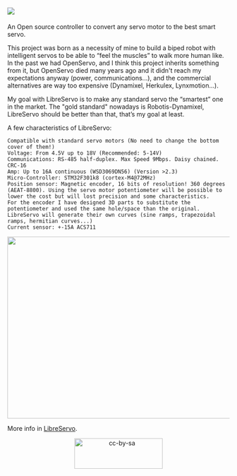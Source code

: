 # <img src="https://www.libreservo.com/sites/libreservo.com/files/imagenes/LibreServo_logo_xs.png">
An Open source controller to convert any servo motor to the best smart servo.

This project was born as a necessity of mine to build a biped robot with intelligent servos to be able to “feel the muscles” to walk more human like. In the past we had OpenServo, and I think this project inherits something from it, but OpenServo died many years ago and it didn't reach my expectations anyway (power, communications...), and the commercial alternatives are way too expensive (Dynamixel, Herkulex, Lynxmotion...).

My goal with LibreServo is to make any standard servo the “smartest” one in the market. The "gold standard" nowadays is Robotis-Dynamixel, LibreServo should be better than that, that’s my goal at least.

A few characteristics of LibreServo:

    Compatible with standard servo motors (No need to change the bottom cover of them!)
    Voltage: From 4.5V up to 18V (Recommended: 5-14V)
    Communications: RS-485 half-duplex. Max Speed 9Mbps. Daisy chained. CRC-16
    Amp: Up to 16A continuous (WSD3069DN56) (Version >2.3)
    Micro-Controller: STM32F301k8 (cortex-M4@72MHz)
    Position sensor: Magnetic encoder, 16 bits of resolution! 360 degrees (AEAT-8800). Using the servo motor potentiometer will be possible to lower the cost but will lost precision and some characteristics.
    For the encoder I have designed 3D parts to substitute the potentiometer and used the same hole/space than the original.
    LibreServo will generate their own curves (sine ramps, trapezoidal ramps, hermitian curves...)
    Current sensor: +-15A ACS711

<img src="https://www.libreservo.com/sites/libreservo.com/files/imagenes/Main-Encoder-PCB.jpg" width="550" height="412">

More info in <a href="https://www.libreservo.com/en">LibreServo</a>.

<p align="center">
<a href="http://creativecommons.org/licenses/by-sa/4.0/"><img src="https://user-images.githubusercontent.com/12425566/219942224-9a3bc76d-cd19-4feb-99f2-25e79919dd3e.png" alt="cc-by-sa" width="200px" height="69px"></a></p>
